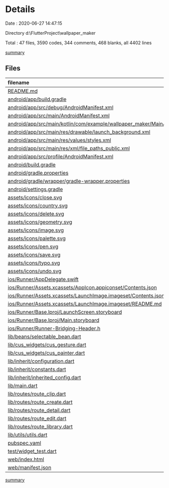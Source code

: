 # Details

Date : 2020-06-27 14:47:15

Directory d:\FlutterProject\wallpaper_maker

Total : 47 files,  3590 codes, 344 comments, 468 blanks, all 4402 lines

[summary](results.md)

## Files
| filename | language | code | comment | blank | total |
| :--- | :--- | ---: | ---: | ---: | ---: |
| [README.md](/README.md) | Markdown | 10 | 0 | 8 | 18 |
| [android/app/build.gradle](/android/app/build.gradle) | Gradle | 53 | 3 | 12 | 68 |
| [android/app/src/debug/AndroidManifest.xml](/android/app/src/debug/AndroidManifest.xml) | XML | 4 | 3 | 1 | 8 |
| [android/app/src/main/AndroidManifest.xml](/android/app/src/main/AndroidManifest.xml) | XML | 34 | 7 | 4 | 45 |
| [android/app/src/main/kotlin/com/example/wallpaper_maker/MainActivity.kt](/android/app/src/main/kotlin/com/example/wallpaper_maker/MainActivity.kt) | Kotlin | 38 | 17 | 8 | 63 |
| [android/app/src/main/res/drawable/launch_background.xml](/android/app/src/main/res/drawable/launch_background.xml) | XML | 4 | 7 | 2 | 13 |
| [android/app/src/main/res/values/styles.xml](/android/app/src/main/res/values/styles.xml) | XML | 6 | 2 | 1 | 9 |
| [android/app/src/main/res/xml/file_paths_public.xml](/android/app/src/main/res/xml/file_paths_public.xml) | XML | 6 | 0 | 0 | 6 |
| [android/app/src/profile/AndroidManifest.xml](/android/app/src/profile/AndroidManifest.xml) | XML | 4 | 3 | 1 | 8 |
| [android/build.gradle](/android/build.gradle) | Gradle | 33 | 0 | 6 | 39 |
| [android/gradle.properties](/android/gradle.properties) | Properties | 4 | 0 | 1 | 5 |
| [android/gradle/wrapper/gradle-wrapper.properties](/android/gradle/wrapper/gradle-wrapper.properties) | Properties | 5 | 1 | 1 | 7 |
| [android/settings.gradle](/android/settings.gradle) | Gradle | 12 | 0 | 4 | 16 |
| [assets/icons/close.svg](/assets/icons/close.svg) | XML | 39 | 1 | 1 | 41 |
| [assets/icons/country.svg](/assets/icons/country.svg) | XML | 68 | 1 | 1 | 70 |
| [assets/icons/delete.svg](/assets/icons/delete.svg) | XML | 1 | 0 | 0 | 1 |
| [assets/icons/geometry.svg](/assets/icons/geometry.svg) | XML | 45 | 1 | 1 | 47 |
| [assets/icons/image.svg](/assets/icons/image.svg) | XML | 1 | 0 | 0 | 1 |
| [assets/icons/palette.svg](/assets/icons/palette.svg) | XML | 54 | 1 | 1 | 56 |
| [assets/icons/pen.svg](/assets/icons/pen.svg) | XML | 50 | 1 | 1 | 52 |
| [assets/icons/save.svg](/assets/icons/save.svg) | XML | 50 | 1 | 1 | 52 |
| [assets/icons/typo.svg](/assets/icons/typo.svg) | XML | 1 | 0 | 0 | 1 |
| [assets/icons/undo.svg](/assets/icons/undo.svg) | XML | 48 | 1 | 1 | 50 |
| [ios/Runner/AppDelegate.swift](/ios/Runner/AppDelegate.swift) | Swift | 12 | 0 | 2 | 14 |
| [ios/Runner/Assets.xcassets/AppIcon.appiconset/Contents.json](/ios/Runner/Assets.xcassets/AppIcon.appiconset/Contents.json) | JSON | 122 | 0 | 1 | 123 |
| [ios/Runner/Assets.xcassets/LaunchImage.imageset/Contents.json](/ios/Runner/Assets.xcassets/LaunchImage.imageset/Contents.json) | JSON | 23 | 0 | 1 | 24 |
| [ios/Runner/Assets.xcassets/LaunchImage.imageset/README.md](/ios/Runner/Assets.xcassets/LaunchImage.imageset/README.md) | Markdown | 3 | 0 | 2 | 5 |
| [ios/Runner/Base.lproj/LaunchScreen.storyboard](/ios/Runner/Base.lproj/LaunchScreen.storyboard) | XML | 36 | 1 | 1 | 38 |
| [ios/Runner/Base.lproj/Main.storyboard](/ios/Runner/Base.lproj/Main.storyboard) | XML | 25 | 1 | 1 | 27 |
| [ios/Runner/Runner-Bridging-Header.h](/ios/Runner/Runner-Bridging-Header.h) | C++ | 1 | 0 | 0 | 1 |
| [lib/beans/selectable_bean.dart](/lib/beans/selectable_bean.dart) | Dart | 413 | 73 | 84 | 570 |
| [lib/cus_widgets/cus_gesture.dart](/lib/cus_widgets/cus_gesture.dart) | Dart | 100 | 0 | 16 | 116 |
| [lib/cus_widgets/cus_painter.dart](/lib/cus_widgets/cus_painter.dart) | Dart | 70 | 3 | 14 | 87 |
| [lib/inherit/configuration.dart](/lib/inherit/configuration.dart) | Dart | 18 | 11 | 8 | 37 |
| [lib/inherit/constants.dart](/lib/inherit/constants.dart) | Dart | 29 | 0 | 7 | 36 |
| [lib/inherit/inherited_config.dart](/lib/inherit/inherited_config.dart) | Dart | 530 | 62 | 92 | 684 |
| [lib/main.dart](/lib/main.dart) | Dart | 10 | 0 | 2 | 12 |
| [lib/routes/route_clip.dart](/lib/routes/route_clip.dart) | Dart | 258 | 20 | 35 | 313 |
| [lib/routes/route_create.dart](/lib/routes/route_create.dart) | Dart | 248 | 3 | 19 | 270 |
| [lib/routes/route_detail.dart](/lib/routes/route_detail.dart) | Dart | 113 | 3 | 14 | 130 |
| [lib/routes/route_edit.dart](/lib/routes/route_edit.dart) | Dart | 684 | 35 | 58 | 777 |
| [lib/routes/route_library.dart](/lib/routes/route_library.dart) | Dart | 123 | 2 | 10 | 135 |
| [lib/utils/utils.dart](/lib/utils/utils.dart) | Dart | 104 | 9 | 18 | 131 |
| [pubspec.yaml](/pubspec.yaml) | YAML | 45 | 49 | 16 | 110 |
| [test/widget_test.dart](/test/widget_test.dart) | Dart | 5 | 17 | 6 | 28 |
| [web/index.html](/web/index.html) | HTML | 25 | 5 | 4 | 34 |
| [web/manifest.json](/web/manifest.json) | JSON | 23 | 0 | 1 | 24 |

[summary](results.md)